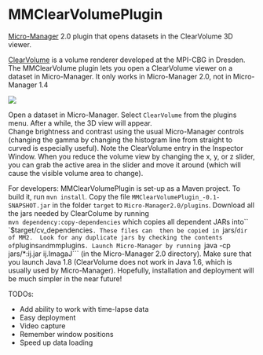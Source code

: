 # MMClearVolumePlugin
[Micro-Manager](http://micro-manager.org) 2.0 plugin that opens datasets in the ClearVolume 3D viewer.  

[ClearVolume](http://fiji.sc/ClearVolume) is a volume renderer developed at the MPI-CBG in Dresden.  The MMClearVolume plugin 
lets you open a ClearVolume viewer on a dataset in Micro-Manager.  It only works in Micro-Manager 2.0, not in Micro-Manager 1.4

![](http://valelab.ucsf.edu/~nstuurman/CV-MM-Desktop.png)

Open a dataset in Micro-Manager.  Select ```ClearVolume``` from the plugins menu.  After a while, the 3D view will appear.  
Change brightness and contrast using the usual Micro-Manager controls (changing the gamma by changing the histogram line
from straight to curved is especially useful).  Note the ClearVolume entry in the Inspector Window.  When you reduce the volume view by changing the x, y, or z slider, you can grab the active area in the slider and move it around (which will 
cause the visible volume area to change).  

For developers:  MMClearVolumePlugin is set-up as a Maven project.  To build it, run ```mvn install```.  Copy the file  ```MMClearVolumePlugin_-0.1-SNAPSHOT.jar``` in the folder 
```target``` to ```Micro-Manager2.0/plugins```.  Download all the jars needed by ClearColume by running  
```mvn dependency:copy-dependencies``` which copies all dependent JARs into`` `$target/cv_dependencies```. These files can 
then be copied in ```jars/``` dir of MM2.  Look for any duplicate jars by checking the contents of ```plugins``` and ```mmplugins```.
Launch Micro-Manager by running ```java -cp jars/*:ij.jar ij.ImagaJ``` (in the Micro-Manager 2.0 directory).  Make sure that 
you launch Java 1.8 (ClearVolume does not work in Java 1.6, which is usually used by Micro-Manager).  Hopefully, installation 
and deployment will be much simpler in the near future!


TODOs:
* Add ability to work with time-lapse data
* Easy deployment
* Video capture
* Remember window positions
* Speed up data loading


